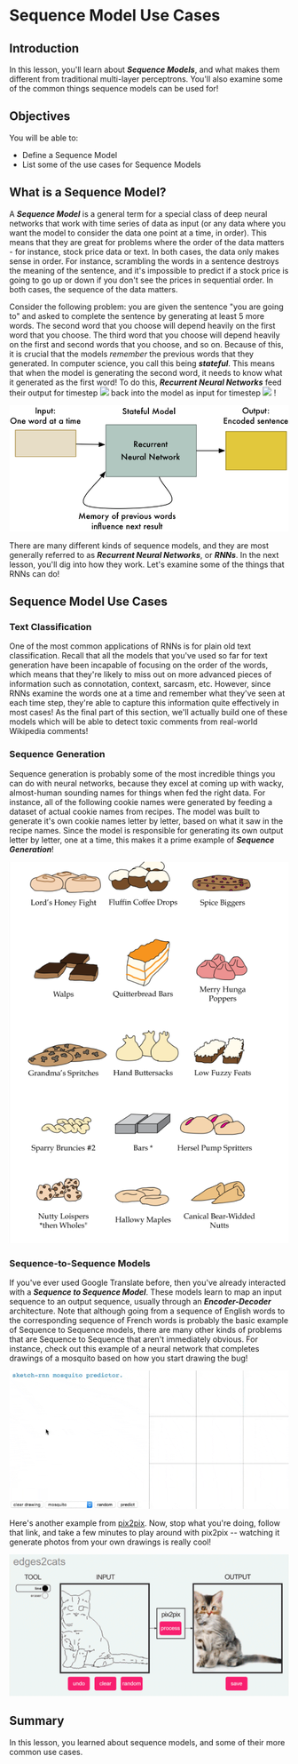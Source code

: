 
# Sequence Model Use Cases

## Introduction

In this lesson, you'll learn about **_Sequence Models_**, and what makes them different from traditional multi-layer perceptrons. You'll also examine some of the common things sequence models can be used for!

## Objectives

You will be able to:

- Define a Sequence Model 
- List some of the use cases for Sequence Models 

## What is a Sequence Model?

A **_Sequence Model_** is a general term for a special class of deep neural networks that work with time series of data as input (or any data where you want the model to consider the data one point at a time, in order). This means that they are great for problems where the order of the data matters - for instance, stock price data or text. In both cases, the data only makes sense in order. For instance, scrambling the words in a sentence destroys the meaning of the sentence, and it's impossible to predict if a stock price is going to go up or down if you don't see the prices in sequential order. In both cases, the sequence of the data matters. 

Consider the following problem: you are given the sentence "you are going to" and asked to complete the sentence by generating at least 5 more words.  The second word that you choose will depend heavily on the first word that you choose. The third word that you choose will depend heavily on the first and second words that you choose, and so on. Because of this, it is crucial that the models _remember_ the previous words that they generated. In computer science, you call this being **_stateful_**. This means that when the model is generating the second word, it needs to know what it generated as the first word! To do this, **_Recurrent Neural Networks_** feed their output for timestep  <img src="https://render.githubusercontent.com/render/math?math=\large x_t"> back into the model as input for timestep  <img src="https://render.githubusercontent.com/render/math?math=\large x_{t %2b 1}"> !

<img src="images/rnn.gif">

There are many different kinds of sequence models, and they are most generally referred to as **_Recurrent Neural Networks_**, or **_RNNs_**. In the next lesson, you'll dig into how they work. Let's examine some of the things that RNNs can do!

## Sequence Model Use Cases

### Text Classification

One of the most common applications of RNNs is for plain old text classification. Recall that all the models that you've used so far for text generation have been incapable of focusing on the order of the words, which means that they're likely to miss out on more advanced pieces of information such as connotation, context, sarcasm, etc. However, since RNNs examine the words one at a time and remember what they've seen at each time step, they're able to capture this information quite effectively in most cases! As the final part of this section, we'll actually build one of these models which will be able to detect toxic comments from real-world Wikipedia comments!

### Sequence Generation

Sequence generation is probably some of the most incredible things you can do with neural networks, because they excel at coming up with wacky, almost-human sounding names for things when fed the right data. For instance, all of the following cookie names were generated by feeding a dataset of actual cookie names from recipes. The model was built to generate it's own cookie names letter by letter, based on what it saw in the recipe names. Since the model is responsible for generating its own output letter by letter, one at a time, this makes it a prime example of **_Sequence Generation_**!  

<img src="images/rnn_cookie_names.png">

### Sequence-to-Sequence Models

If you've ever used Google Translate before, then you've already interacted with a **_Sequence to Sequence Model_**. These models learn to map an input sequence to an output sequence, usually through an **_Encoder-Decoder_** architecture. Note that although going from a sequence of English words to the corresponding sequence of French words is probably the basic example of Sequence to Sequence models, there are many other kinds of problems that are Sequence to Sequence that aren't immediately obvious. For instance, check out this example of a neural network that completes drawings of a mosquito based on how you start drawing the bug!

<img src="images/multi_sketch_mosquito.gif">

Here's another example from [pix2pix](https://phillipi.github.io/pix2pix/). Now, stop what you're doing, follow that link, and take a few minutes to play around with pix2pix -- watching it generate photos from your own drawings is really cool!

<img src="images/pix2pix.gif">

## Summary

In this lesson, you learned about sequence models, and some of their more common use cases. 
